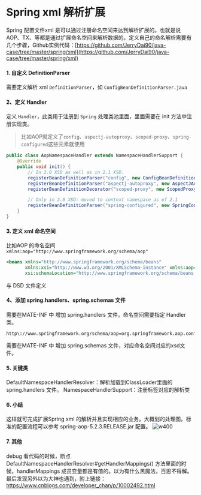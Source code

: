# Spring xml 解析扩展

Spring 配置文件xml 是可以通过注册命名空间来达到解析扩展的。也就是说 AOP、TX、等都是通过扩展命名空间来解析数据的。定义自己的命名解析需要有几个步骤，Github实例代码：[https://github.com/JerryDai90/java-case/tree/master/spring/xml](https://github.com/JerryDai90/java-case/tree/master/spring/xml)

#### 1. 自定义 DefinitionParser
需要定义解析 xml `DefinitionParser`，如 `ConfigBeanDefinitionParser.java`

#### 2、定义 Handler
定义 `Handler`，此类用于注册到 `Spring` 处理类池里面，里面需要在 init 方法中注册实现类。

> 比如AOP就定义了`config`、`aspectj-autoproxy`、`scoped-proxy`、`spring-configured`这些元素就使用

```java
public class AopNamespaceHandler extends NamespaceHandlerSupport {
	@Override
	public void init() {
		// In 2.0 XSD as well as in 2.1 XSD.
		registerBeanDefinitionParser("config", new ConfigBeanDefinitionParser());
		registerBeanDefinitionParser("aspectj-autoproxy", new AspectJAutoProxyBeanDefinitionParser());
		registerBeanDefinitionDecorator("scoped-proxy", new ScopedProxyBeanDefinitionDecorator());

		// Only in 2.0 XSD: moved to context namespace as of 2.1
		registerBeanDefinitionParser("spring-configured", new SpringConfiguredBeanDefinitionParser());
	}
}
```

#### 3. 定义 xml 命名空间

比如AOP 的命名空间 `xmlns:aop="http://www.springframework.org/schema/aop"`

```xml
<beans xmlns="http://www.springframework.org/schema/beans"
       xmlns:xsi="http://www.w3.org/2001/XMLSchema-instance" xmlns:aop="http://www.springframework.org/schema/aop"
       xsi:schemaLocation="http://www.springframework.org/schema/beans http://www.springframework.org/schema/beans/spring-beans.xsd http://www.springframework.org/schema/aop http://www.springframework.org/schema/aop/spring-aop.xsd">

```
与 DSD 文件定义

#### 4、添加 spring.handlers、spring.schemas 文件
需要在MATE-INF 中 增加 spring.handlers 文件。命名空间需要指定 Handler 类。

```
http\://www.springframework.org/schema/aop=org.springframework.aop.config.AopNamespaceHandler
```
需要在MATE-INF 中 增加 spring.schemas 文件，对应命名空间对应的xsd文件。

#### 5. 关键类
DefaultNamespaceHandlerResolver：解析加载到ClassLoader里面的  spring.handlers 文件。
NamespaceHandlerSupport：注册标签对应的解析类

#### 6. 小结
这样就可完成扩展Spring xml 的解析并且实现相应的业务。大概划的处理图。标准的配置流程可以参考 spring-aop-5.2.3.RELEASE.jar 配置。
![w400](http://img.lsof.fun/2020-05-04-15885707470215.jpg)

#### 7. 其他
debug 看代码的时候，断点DefaultNamespaceHandlerResolver#getHandlerMappings() 方法里面的时候，handlerMappings 成员变量都是有值的。以为有什么黑魔法，百思不得解。最后发现另外以为大神也遇到，附上链接：https://www.cnblogs.com/developer_chan/p/10002492.html


